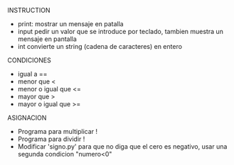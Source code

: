 INSTRUCTION
 - print: 
    mostrar un mensaje en patalla
 - input
    pedir un valor que se introduce por teclado, tambien muestra un mensaje en pantalla
 - int
    convierte un string (cadena de caracteres) en entero

CONDICIONES
 - igual a == 
 - menor que <
 - menor o igual que <=
 - mayor que >
 - mayor o igual que >=



ASIGNACION
 - Programa para multiplicar !
 - Programa para dividir !
 - Modificar 'signo.py' para que no diga que el cero es negativo, usar una segunda condicion "numero<0"

